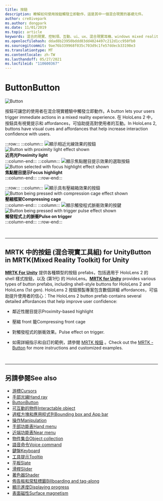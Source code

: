 ```yaml
---
title: 按鈕
description: 瞭解如何使用按鈕觸發立即動作，這是其中一個混合現實的基礎元件。
author: cre8ivepark
ms.author: dongpark
ms.date: 11/01/2019
ms.topic: article
keywords: 混合的現實、控制項、互動、ui、ux、混合現實耳機、windows mixed reality 耳機、虛擬實境耳機、HoloLens、MRTK、混合現實工具組、按鈕
ms.openlocfilehash: ddad8b23950bddd03dd4024497c212d1cc950fb0
ms.sourcegitcommit: 9ae76b339968f035c703d9c1fe57ddecb33198e3
ms.translationtype: MT
ms.contentlocale: zh-TW
ms.lasthandoff: 05/27/2021
ms.locfileid: "110600367"
---
```

# <a name="button"></a><span data-ttu-id="547e4-104">Button</span><span class="sxs-lookup"><span data-stu-id="547e4-104">Button</span></span>

![Button](images/UX_Hero_Button.jpg)

<span data-ttu-id="547e4-106">按鈕可讓您的使用者在混合現實體驗中觸發立即動作。</span><span class="sxs-lookup"><span data-stu-id="547e4-106">A button lets your users trigger immediate actions in a mixed reality experience.</span></span> <span data-ttu-id="547e4-107">在 HoloLens 2 中，按鈕具有視覺提示和 affordances，可協助提高對使用者的互動。</span><span class="sxs-lookup"><span data-stu-id="547e4-107">In HoloLens 2, buttons have visual cues and affordances that help increase interaction confidence with users.</span></span> 

:::row:::
    :::column:::
       <span data-ttu-id="547e4-108">![顯示相近光線效果的按鈕](images/UX_Button_Affordance_ProximityLight.jpg)</span><span class="sxs-lookup"><span data-stu-id="547e4-108">![Button with proximity light effect shown](images/UX_Button_Affordance_ProximityLight.jpg)</span></span><br>
       <span data-ttu-id="547e4-109">**近亮光**</span><span class="sxs-lookup"><span data-stu-id="547e4-109">**Proximity light**</span></span><br>
    :::column-end:::
    :::column:::
       <span data-ttu-id="547e4-110">![顯示焦點醒目提示效果的選取按鈕](images/UX_Button_Affordance_FocusHighlight.jpg)</span><span class="sxs-lookup"><span data-stu-id="547e4-110">![Button selected with focus highlight effect shown](images/UX_Button_Affordance_FocusHighlight.jpg)</span></span><br>
        <span data-ttu-id="547e4-111">**焦點醒目提示**</span><span class="sxs-lookup"><span data-stu-id="547e4-111">**Focus highlight**</span></span><br>
    :::column-end:::
:::row-end:::

:::row:::
    :::column:::
       <span data-ttu-id="547e4-112">![顯示具有壓縮箱效果的按鈕](images/UX_Button_Affordance_Compression.jpg)</span><span class="sxs-lookup"><span data-stu-id="547e4-112">![Button being pressed with compression cage effect shown](images/UX_Button_Affordance_Compression.jpg)</span></span><br>
       <span data-ttu-id="547e4-113">**壓縮框架**</span><span class="sxs-lookup"><span data-stu-id="547e4-113">**Compressing cage**</span></span><br>
    :::column-end:::
    :::column:::
       <span data-ttu-id="547e4-114">![顯示觸發程式脈衝效果的按鍵](images/UX_Button_Affordance_Pulse.jpg)</span><span class="sxs-lookup"><span data-stu-id="547e4-114">![Button being pressed with trigger pulse effect shown](images/UX_Button_Affordance_Pulse.jpg)</span></span><br>
        <span data-ttu-id="547e4-115">**觸發程式上的脈衝**</span><span class="sxs-lookup"><span data-stu-id="547e4-115">**Pulse on trigger**</span></span><br>
    :::column-end:::
:::row-end:::

<br>

---

## <a name="button-in-mrtkmixed-reality-toolkit-for-unity"></a><span data-ttu-id="547e4-116">MRTK 中的按鈕 (混合現實工具組) for Unity</span><span class="sxs-lookup"><span data-stu-id="547e4-116">Button in MRTK(Mixed Reality Toolkit) for Unity</span></span>
<span data-ttu-id="547e4-117">**[MRTK For Unity](https://github.com/Microsoft/MixedRealityToolkit-Unity)** 提供各種類型的按鈕 prefabs，包括適用于 HoloLens 2 的 shell 樣式按鈕，以及 (第1代) 的 HoloLens。</span><span class="sxs-lookup"><span data-stu-id="547e4-117">**[MRTK for Unity](https://github.com/Microsoft/MixedRealityToolkit-Unity)** provides various types of button prefabs, including shell-style buttons for HoloLens 2 and HoloLens (1st gen).</span></span> <span data-ttu-id="547e4-118">HoloLens 2 按鈕預製專案包含數個詳細 affordances，可協助提升使用者的信心：</span><span class="sxs-lookup"><span data-stu-id="547e4-118">The HoloLens 2 button prefab contains several detailed affordances that help improve user confidence:</span></span>

* <span data-ttu-id="547e4-119">鄰近性醒目提示</span><span class="sxs-lookup"><span data-stu-id="547e4-119">Proximity-based highlight</span></span>
* <span data-ttu-id="547e4-120">壓縮 front 籠</span><span class="sxs-lookup"><span data-stu-id="547e4-120">Compressing front cage</span></span>
* <span data-ttu-id="547e4-121">對觸發程式的脈衝效果。</span><span class="sxs-lookup"><span data-stu-id="547e4-121">Pulse effect on trigger.</span></span>

* <span data-ttu-id="547e4-122">如需詳細指示和自訂的範例，請參閱 [MRTK 按鈕](/windows/mixed-reality/mrtk-unity/features/ux-building-blocks/button) 。</span><span class="sxs-lookup"><span data-stu-id="547e4-122">Check out the [MRTK - Button](/windows/mixed-reality/mrtk-unity/features/ux-building-blocks/button) for more instructions and customized examples.</span></span>

<br>

---

## <a name="see-also"></a><span data-ttu-id="547e4-123">另請參閱</span><span class="sxs-lookup"><span data-stu-id="547e4-123">See also</span></span>

* [<span data-ttu-id="547e4-124">游標</span><span class="sxs-lookup"><span data-stu-id="547e4-124">Cursors</span></span>](cursors.md)
* [<span data-ttu-id="547e4-125">手部光線</span><span class="sxs-lookup"><span data-stu-id="547e4-125">Hand ray</span></span>](point-and-commit.md)
* [<span data-ttu-id="547e4-126">Button</span><span class="sxs-lookup"><span data-stu-id="547e4-126">Button</span></span>](button.md)
* [<span data-ttu-id="547e4-127">可互動的物件</span><span class="sxs-lookup"><span data-stu-id="547e4-127">Interactable object</span></span>](interactable-object.md)
* [<span data-ttu-id="547e4-128">週框方塊和應用程式列</span><span class="sxs-lookup"><span data-stu-id="547e4-128">Bounding box and App bar</span></span>](app-bar-and-bounding-box.md)
* [<span data-ttu-id="547e4-129">操作</span><span class="sxs-lookup"><span data-stu-id="547e4-129">Manipulation</span></span>](direct-manipulation.md)
* [<span data-ttu-id="547e4-130">手部功能表</span><span class="sxs-lookup"><span data-stu-id="547e4-130">Hand menu</span></span>](hand-menu.md)
* [<span data-ttu-id="547e4-131">近端功能表</span><span class="sxs-lookup"><span data-stu-id="547e4-131">Near menu</span></span>](near-menu.md)
* [<span data-ttu-id="547e4-132">物件集合</span><span class="sxs-lookup"><span data-stu-id="547e4-132">Object collection</span></span>](object-collection.md)
* [<span data-ttu-id="547e4-133">語音命令</span><span class="sxs-lookup"><span data-stu-id="547e4-133">Voice command</span></span>](voice-input.md)
* [<span data-ttu-id="547e4-134">鍵盤</span><span class="sxs-lookup"><span data-stu-id="547e4-134">Keyboard</span></span>](keyboard.md)
* [<span data-ttu-id="547e4-135">工具提示</span><span class="sxs-lookup"><span data-stu-id="547e4-135">Tooltip</span></span>](tooltip.md)
* [<span data-ttu-id="547e4-136">平板</span><span class="sxs-lookup"><span data-stu-id="547e4-136">Slate</span></span>](slate.md)
* [<span data-ttu-id="547e4-137">滑桿</span><span class="sxs-lookup"><span data-stu-id="547e4-137">Slider</span></span>](slider.md)
* [<span data-ttu-id="547e4-138">著色器</span><span class="sxs-lookup"><span data-stu-id="547e4-138">Shader</span></span>](shader.md)
* [<span data-ttu-id="547e4-139">佈告板和常駐標籤</span><span class="sxs-lookup"><span data-stu-id="547e4-139">Billboarding and tag-along</span></span>](billboarding-and-tag-along.md)
* [<span data-ttu-id="547e4-140">顯示進度</span><span class="sxs-lookup"><span data-stu-id="547e4-140">Displaying progress</span></span>](progress.md)
* [<span data-ttu-id="547e4-141">表面磁性</span><span class="sxs-lookup"><span data-stu-id="547e4-141">Surface magnetism</span></span>](surface-magnetism.md)